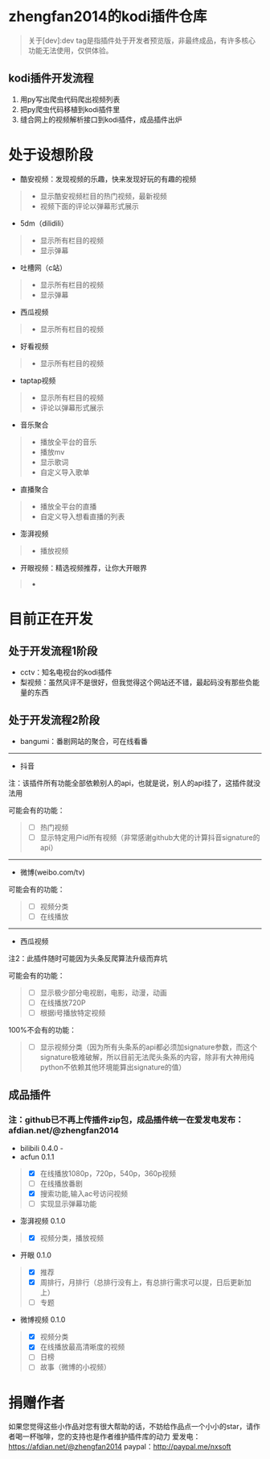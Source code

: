 # zhengfan2014的kodi插件仓库


> 关于[dev]:dev tag是指插件处于开发者预览版，非最终成品，有许多核心功能无法使用，仅供体验。

## kodi插件开发流程

1. 用py写出爬虫代码爬出视频列表
2. 把py爬虫代码移植到kodi插件里
3. 缝合网上的视频解析接口到kodi插件，成品插件出炉

# 处于设想阶段
- 酷安视频：发现视频的乐趣，快来发现好玩的有趣的视频
> - 显示酷安视频栏目的热门视频，最新视频
> - 视频下面的评论以弹幕形式展示

- 5dm（dilidili）
> - 显示所有栏目的视频
> - 显示弹幕

- 吐槽网（c站）
> - 显示所有栏目的视频
> - 显示弹幕

- 西瓜视频
> - 显示所有栏目的视频

- 好看视频
> - 显示所有栏目的视频

- taptap视频
> - 显示所有栏目的视频
> - 评论以弹幕形式展示

- 音乐聚合
> - 播放全平台的音乐
> - 播放mv
> - 显示歌词
> - 自定义导入歌单

- 直播聚合
> - 播放全平台的直播
> - 自定义导入想看直播的列表

- 澎湃视频
> - 播放视频

- 开眼视频：精选视频推荐，让你大开眼界
> - 


# 目前正在开发
## 处于开发流程1阶段
- cctv：知名电视台的kodi插件
- 梨视频：虽然风评不是很好，但我觉得这个网站还不错，最起码没有那些负能量的东西
## 处于开发流程2阶段
- bangumi：番剧网站的聚合，可在线看番
---
- 抖音


注：该插件所有功能全部依赖别人的api，也就是说，别人的api挂了，这插件就没法用



可能会有的功能：
> - [ ] 热门视频
> - [ ] 显示特定用户id所有视频（非常感谢github大佬的计算抖音signature的api）

---
- 微博(weibo.com/tv)





可能会有的功能：
> - [ ] 视频分类
> - [ ] 在线播放

---
- 西瓜视频



注2：此插件随时可能因为头条反爬算法升级而弃坑


可能会有的功能：
> - [ ] 显示极少部分电视剧，电影，动漫，动画
> - [ ] 在线播放720P
> - [ ] 根据i号播放特定视频


100%不会有的功能：
> - [ ] 显示视频分类（因为所有头条系的api都必须加signature参数，而这个signature极难破解，所以目前无法爬头条系的内容，除非有大神用纯python不依赖其他环境能算出signature的值）


## 成品插件
### 注：github已不再上传插件zip包，成品插件统一在爱发电发布：afdian.net/@zhengfan2014
- bilibili 0.4.0  -  
- acfun 0.1.1
> - [x] 在线播放1080p，720p，540p，360p视频
> - [ ] 在线播放番剧
> - [x] 搜索功能,输入ac号访问视频
> - [ ] 实现显示弹幕功能

- 澎湃视频 0.1.0
> - [x] 视频分类，播放视频

- 开眼 0.1.0
> - [x] 推荐
> - [x] 周排行，月排行（总排行没有上，有总排行需求可以提，日后更新加上）
> - [ ] 专题

- 微博视频 0.1.0
> - [x] 视频分类
> - [x] 在线播放最高清晰度的视频
> - [ ] 日榜
> - [ ] 故事（微博的小视频）

# 捐赠作者
如果您觉得这些小作品对您有很大帮助的话，不妨给作品点一个小小的star，请作者喝一杯咖啡，您的支持也是作者维护插件库的动力
爱发电：https://afdian.net/@zhengfan2014
paypal：http://paypal.me/nxsoft


